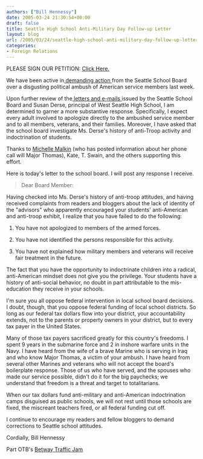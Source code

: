 ```yaml
---
authors: ["Bill Hennessy"]
date: 2005-03-24 21:30:54+00:00
draft: false
title: Seattle High School Anti-Military Day Follow-up Letter
layout: blog
url: /2005/03/24/seattle-high-school-anti-military-day-follow-up-letter/
categories:
- Foreign Relations
---
```


PLEASE SIGN OUR PETITION:  [Click Here.](https://www.hennessysview.com/?page_id=638)

We have been active in[ demanding action ](https://www.hennessysview.com/?p=617)from the Seattle School Board over a disgusting political ambush of American service members last week.

Upon further review of the[ letters and e-mails ](https://www.hennessysview.com/?p=624)issued by the Seattle School Board and Susan Derse, principal of West Seattle High School, I am determined to garner a more substantive response.  Specifically, I expect every adult involved to apologize directly to the ambushed service member and to all members, veterans, and their families.  Moreover, I have asked that the school board investigate Ms. Derse's history of anti-Troop activity and indoctrination of students.

Thanks to [Michelle Malkin](https://michellemalkin.com/archives/001843.htm) (who has posted information about her phone call will Major Thomas), Kate, T. Swain, and the others supporting this effort.

Here is today's letter to the school board. I will post any response I receive.

<!-- more -->

> Dear Board Member:

Having checked into Ms. Derse's history of anti-troop attitudes, and having received complaints from readers and bloggers about the lack of identity of the "advisors"  who apparently encouraged your students' anti-American and anti-troop exhibit, I realize that you have failed to do the following:

1.  You have not apologized to members of the armed forces.

2.  You have not identified the persons responsible for this activity.

3.  You have not explained how military members and veterans will receive fair treatment in the future.

The fact that you have the opportunity to indoctrinate children into a radical, anti-American mindset does not give you the privilege.  Your students have a history of anti-social behavior, no doubt in part attributable to the mis-education they receive in your schools.

I'm sure you all oppose federal intervention in local school board decisions.  I doubt, though, that you oppose federal funding of local school districts.  So long as our federal tax dollars flow into your district, your accountability extends, not to the parents or property owners in your district, but to every tax payer in the United States.

Many of those tax payers sacrificed greatly for this country's freedoms.  I spent 9 years in the submarine force and 2 in inshore warfare units in the Navy.  I have heard from the wife of a brave Marine who is serving in Iraq and who know Major Thomas, a victim of your ambush.  I have heard from several other Marines and veterans who will not accept the board's boilerplate response.  Those of us who have served, and the spouses who made our service possible, didn't do it for the big paychecks; we understand that freedom is a threat and target to totalitarians.

When our tax dollars fund anti-military and anti-American indoctrination camps disguised as public schools, we will not rest until those schools are fixed, the miscreant teachers fired, or all federal funding cut off.

I continue to encourage my readers and fellow bloggers to demand corrections to Seattle school attitudes.

Cordially,
Bill Hennessy



Part OTB's [Betway Traffic Jam](https://www.outsidethebeltway.com/archives/9773)
